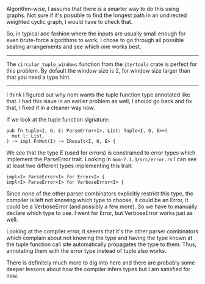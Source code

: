 Algorithm-wise, I assume that there is a smarter way to do this using graphs.
Not sure if it's possible to find the longest path in an undirected weighted
cyclic graph, I would have to check that.

So, in typical aoc fashion where the inputs are usually small enough for even
brute-force algorithms to work, I chose to go through all possible seating
arrangements and see which one works best.

---

The `circular_tuple_windows` function from the `itertools` crate is perfect
for this problem. By default the window size is 2, for window size larger
than that you need a type hint.

---

I think I figured out why nom wants the tuple function type annotated like
that. I had this issue in an earlier problem as well, I should go back and
fix that, I fixed it in a cleaner way now.

If we look at the tuple function signature:
```
pub fn tuple<I, O, E: ParseError<I>, List: Tuple<I, O, E>>(
  mut l: List,
) -> impl FnMut(I) -> IResult<I, O, E> {
```

We see that the type E (used for errors) is constrained to error types which
implement the ParseError trait. Looking in `nom-7.1.3/src/error.rs` I can see
at least two different types implementing this trait:
```
impl<I> ParseError<I> for Error<I> {
impl<I> ParseError<I> for VerboseError<I> {
```

Since none of the other parser combinators explicitly restrict this type, the
compiler is left not knowing which type to choose, it could be an Error, it
could be a VerboseError (and possibly a few more). So we have to manually
declare which type to use. I went for Error, but VerboseError works just as
well.

Looking at the compiler error, it seems that it's the other parser combinators
which complain about not knowing the type and having the type known at the
tuple function call site automatically propagates the type to them. Thus,
annotating them with the error type instead of tuple also works.

There is definitely much more to dig into here and there are probably some
deeper lessons about how the compiler infers types but I am satisfied for now.
